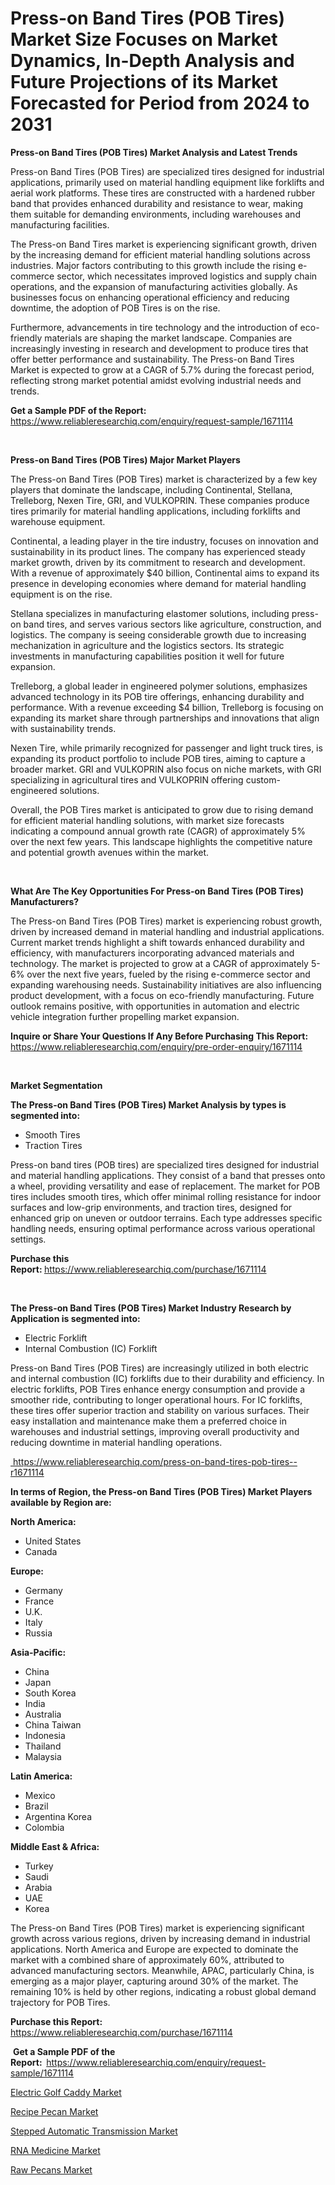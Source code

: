 <p><h1>Press-on Band Tires (POB Tires) Market Size Focuses on Market Dynamics, In-Depth Analysis and Future Projections of its Market Forecasted for Period from 2024 to 2031</h1></p><p><strong>Press-on Band Tires (POB Tires) Market Analysis and Latest Trends</strong></p>
<p><p>Press-on Band Tires (POB Tires) are specialized tires designed for industrial applications, primarily used on material handling equipment like forklifts and aerial work platforms. These tires are constructed with a hardened rubber band that provides enhanced durability and resistance to wear, making them suitable for demanding environments, including warehouses and manufacturing facilities. </p><p>The Press-on Band Tires market is experiencing significant growth, driven by the increasing demand for efficient material handling solutions across industries. Major factors contributing to this growth include the rising e-commerce sector, which necessitates improved logistics and supply chain operations, and the expansion of manufacturing activities globally. As businesses focus on enhancing operational efficiency and reducing downtime, the adoption of POB Tires is on the rise.</p><p>Furthermore, advancements in tire technology and the introduction of eco-friendly materials are shaping the market landscape. Companies are increasingly investing in research and development to produce tires that offer better performance and sustainability. The Press-on Band Tires Market is expected to grow at a CAGR of 5.7% during the forecast period, reflecting strong market potential amidst evolving industrial needs and trends.</p></p>
<p><strong>Get a Sample PDF of the Report:&nbsp;</strong> <a href="https://www.reliableresearchiq.com/enquiry/request-sample/1671114?utm_campaign=123&utm_medium=2&utm_source=Github&utm_content=ia&utm_term=10102024&utm_id=press-on-band-tires-pob-tires">https://www.reliableresearchiq.com/enquiry/request-sample/1671114</a></p>
<p>&nbsp;</p>
<p><strong>Press-on Band Tires (POB Tires) Major Market Players</strong></p>
<p><p>The Press-on Band Tires (POB Tires) market is characterized by a few key players that dominate the landscape, including Continental, Stellana, Trelleborg, Nexen Tire, GRI, and VULKOPRIN. These companies produce tires primarily for material handling applications, including forklifts and warehouse equipment.</p><p>Continental, a leading player in the tire industry, focuses on innovation and sustainability in its product lines. The company has experienced steady market growth, driven by its commitment to research and development. With a revenue of approximately $40 billion, Continental aims to expand its presence in developing economies where demand for material handling equipment is on the rise.</p><p>Stellana specializes in manufacturing elastomer solutions, including press-on band tires, and serves various sectors like agriculture, construction, and logistics. The company is seeing considerable growth due to increasing mechanization in agriculture and the logistics sectors. Its strategic investments in manufacturing capabilities position it well for future expansion.</p><p>Trelleborg, a global leader in engineered polymer solutions, emphasizes advanced technology in its POB tire offerings, enhancing durability and performance. With a revenue exceeding $4 billion, Trelleborg is focusing on expanding its market share through partnerships and innovations that align with sustainability trends.</p><p>Nexen Tire, while primarily recognized for passenger and light truck tires, is expanding its product portfolio to include POB tires, aiming to capture a broader market. GRI and VULKOPRIN also focus on niche markets, with GRI specializing in agricultural tires and VULKOPRIN offering custom-engineered solutions.</p><p>Overall, the POB Tires market is anticipated to grow due to rising demand for efficient material handling solutions, with market size forecasts indicating a compound annual growth rate (CAGR) of approximately 5% over the next few years. This landscape highlights the competitive nature and potential growth avenues within the market.</p></p>
<p>&nbsp;</p>
<p><strong>What Are The Key Opportunities For Press-on Band Tires (POB Tires) Manufacturers?</strong></p>
<p><p>The Press-on Band Tires (POB Tires) market is experiencing robust growth, driven by increased demand in material handling and industrial applications. Current market trends highlight a shift towards enhanced durability and efficiency, with manufacturers incorporating advanced materials and technology. The market is projected to grow at a CAGR of approximately 5-6% over the next five years, fueled by the rising e-commerce sector and expanding warehousing needs. Sustainability initiatives are also influencing product development, with a focus on eco-friendly manufacturing. Future outlook remains positive, with opportunities in automation and electric vehicle integration further propelling market expansion.</p></p>
<p><strong>Inquire or Share Your Questions If Any Before Purchasing This Report:</strong> <a href="https://www.reliableresearchiq.com/enquiry/pre-order-enquiry/1671114?utm_campaign=123&utm_medium=2&utm_source=Github&utm_content=ia&utm_term=10102024&utm_id=press-on-band-tires-pob-tires">https://www.reliableresearchiq.com/enquiry/pre-order-enquiry/1671114</a></p>
<p>&nbsp;</p>
<p><strong>Market Segmentation</strong></p>
<p><strong>The Press-on Band Tires (POB Tires) Market Analysis by types is segmented into:</strong></p>
<p><ul><li>Smooth Tires</li><li>Traction Tires</li></ul></p>
<p><p>Press-on band tires (POB tires) are specialized tires designed for industrial and material handling applications. They consist of a band that presses onto a wheel, providing versatility and ease of replacement. The market for POB tires includes smooth tires, which offer minimal rolling resistance for indoor surfaces and low-grip environments, and traction tires, designed for enhanced grip on uneven or outdoor terrains. Each type addresses specific handling needs, ensuring optimal performance across various operational settings.</p></p>
<p><strong>Purchase this Report:&nbsp;</strong><a href="https://www.reliableresearchiq.com/purchase/1671114?utm_campaign=123&utm_medium=2&utm_source=Github&utm_content=ia&utm_term=10102024&utm_id=press-on-band-tires-pob-tires">https://www.reliableresearchiq.com/purchase/1671114</a></p>
<p>&nbsp;</p>
<p><strong>The Press-on Band Tires (POB Tires) Market Industry Research by Application is segmented into:</strong></p>
<p><ul><li>Electric Forklift</li><li>Internal Combustion (IC) Forklift</li></ul></p>
<p><p>Press-on Band Tires (POB Tires) are increasingly utilized in both electric and internal combustion (IC) forklifts due to their durability and efficiency. In electric forklifts, POB Tires enhance energy consumption and provide a smoother ride, contributing to longer operational hours. For IC forklifts, these tires offer superior traction and stability on various surfaces. Their easy installation and maintenance make them a preferred choice in warehouses and industrial settings, improving overall productivity and reducing downtime in material handling operations.</p></p>
<p><a href="https://www.reliableresearchiq.com/press-on-band-tires-pob-tires--r1671114?utm_campaign=123&utm_medium=2&utm_source=Github&utm_content=ia&utm_term=10102024&utm_id=press-on-band-tires-pob-tires">&nbsp;https://www.reliableresearchiq.com/press-on-band-tires-pob-tires--r1671114</a></p>
<p><strong>In terms of Region, the Press-on Band Tires (POB Tires) Market Players available by Region are:</strong></p>
<p>
    <p> <strong> North America: </strong>
        <ul>
            <li>United States</li>
            <li>Canada</li>
        </ul>
        </p> 
    <p> <strong> Europe: </strong>
        <ul>
            <li>Germany</li>
            <li>France</li>
            <li>U.K.</li>
            <li>Italy</li>
            <li>Russia</li>
        </ul>
        </p> 
    <p> <strong> Asia-Pacific: </strong>
        <ul>
            <li>China</li>
            <li>Japan</li>
            <li>South Korea</li>
            <li>India</li>
            <li>Australia</li>
            <li>China Taiwan</li>
            <li>Indonesia</li>
            <li>Thailand</li>
            <li>Malaysia</li>
        </ul>
        </p> 
    <p> <strong> Latin America: </strong>
        <ul>
            <li>Mexico</li>
            <li>Brazil</li>
            <li>Argentina Korea</li>
            <li>Colombia</li>
        </ul>
        </p> 
    <p> <strong> Middle East & Africa: </strong>
        <ul>
            <li>Turkey</li>
            <li>Saudi</li>
            <li>Arabia</li>
            <li>UAE</li>
            <li>Korea</li>
        </ul>
    </p>
    </p>
<p><p>The Press-on Band Tires (POB Tires) market is experiencing significant growth across various regions, driven by increasing demand in industrial applications. North America and Europe are expected to dominate the market with a combined share of approximately 60%, attributed to advanced manufacturing sectors. Meanwhile, APAC, particularly China, is emerging as a major player, capturing around 30% of the market. The remaining 10% is held by other regions, indicating a robust global demand trajectory for POB Tires.</p></p>
<p><strong>Purchase this Report: </strong><a href="https://www.reliableresearchiq.com/purchase/1671114?utm_campaign=123&utm_medium=2&utm_source=Github&utm_content=ia&utm_term=10102024&utm_id=press-on-band-tires-pob-tires">https://www.reliableresearchiq.com/purchase/1671114</a></p>
<p>&nbsp;<strong>Get a Sample PDF of the Report:&nbsp;&nbsp;</strong><a href="https://www.reliableresearchiq.com/enquiry/request-sample/1671114?utm_campaign=123&utm_medium=2&utm_source=Github&utm_content=ia&utm_term=10102024&utm_id=press-on-band-tires-pob-tires">https://www.reliableresearchiq.com/enquiry/request-sample/1671114</a></p>
<p><strong></strong></p>
<p><p><a href="https://www.linkedin.com/pulse/strategic-roadmap-success-global-electric-golf-caddy-market-qr9re?utm_campaign=123&utm_medium=2&utm_source=Github&utm_content=ia&utm_term=10102024&utm_id=press-on-band-tires-pob-tires">Electric Golf Caddy Market</a></p><p><a href="https://issuu.com/reportprime-2/docs/recipe-pecan-market-size-2030.pptx_a0f1419df47eb1?utm_campaign=123&utm_medium=2&utm_source=Github&utm_content=ia&utm_term=10102024&utm_id=press-on-band-tires-pob-tires">Recipe Pecan Market</a></p><p><a href="https://github.com/el6kb8hanel/Market-Research-Report-List-1/blob/main/stepped-automatic-transmission-market.md?utm_campaign=123&utm_medium=2&utm_source=Github&utm_content=ia&utm_term=10102024&utm_id=press-on-band-tires-pob-tires">Stepped Automatic Transmission Market</a></p><p><a href="https://www.linkedin.com/pulse/disruption-innovation-rna-medicine-industry-market-analysis-bfiaf?utm_campaign=123&utm_medium=2&utm_source=Github&utm_content=ia&utm_term=10102024&utm_id=press-on-band-tires-pob-tires">RNA Medicine Market</a></p><p><a href="https://issuu.com/reportprime-2/docs/raw-pecans-market-size-2030.pptx_d755ef9df308f2?utm_campaign=123&utm_medium=2&utm_source=Github&utm_content=ia&utm_term=10102024&utm_id=press-on-band-tires-pob-tires">Raw Pecans Market</a></p></p>